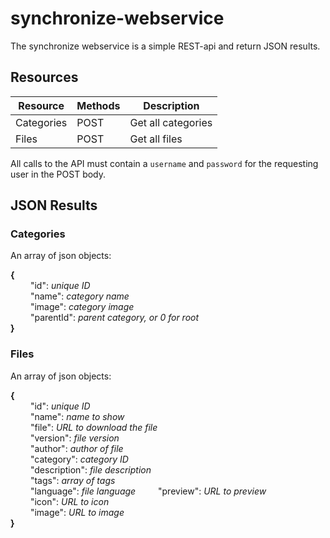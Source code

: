 synchronize-webservice
======================

The synchronize webservice is a simple REST-api and return JSON results.

Resources
---------

|Resource    | Methods    | Description        |
|------------|------------|--------------------|
|Categories  | POST       | Get all categories |
|Files       | POST       | Get all files      |

All calls to the API must contain a `username` and `password` for the requesting user in the POST body.

JSON Results
------------

### Categories
An array of json objects: 

**{**  
&emsp;&emsp; "id": *unique ID*  
&emsp;&emsp; "name": *category name*  
&emsp;&emsp; "image": *category image*  
&emsp;&emsp; "parentId": *parent category, or 0 for root*  
**}**

### Files
An array of json objects:

**{**  
&emsp;&emsp; "id": *unique ID*  
&emsp;&emsp; "name": *name to show*  
&emsp;&emsp; "file": *URL to download the file*  
&emsp;&emsp; "version": *file version*  
&emsp;&emsp; "author": *author of file*  
&emsp;&emsp; "category": *category ID*  
&emsp;&emsp; "description": *file description*  
&emsp;&emsp; "tags": *array of tags*  
&emsp;&emsp; "language": *file language*
&emsp;&emsp; "preview": *URL to preview*  
&emsp;&emsp; "icon": *URL to icon*  
&emsp;&emsp; "image": *URL to image*  
**}**
